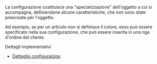 La configurazione costituisce una "specializzazione" dell'oggetto a cui si accompagna, definiendone alcune
caratteristiche, che non sono state preecisate per l'oggetto.

Ad esempio, se per un articolo non si definisce il colore, esso può essere specificato nella sua configurazione, che
può essere inserita in una riga d'ordine del cliente.

Dettagli implementativi
- [Dettaglio configuraizioe](Sorgenti/OG/OG/CF_D)
